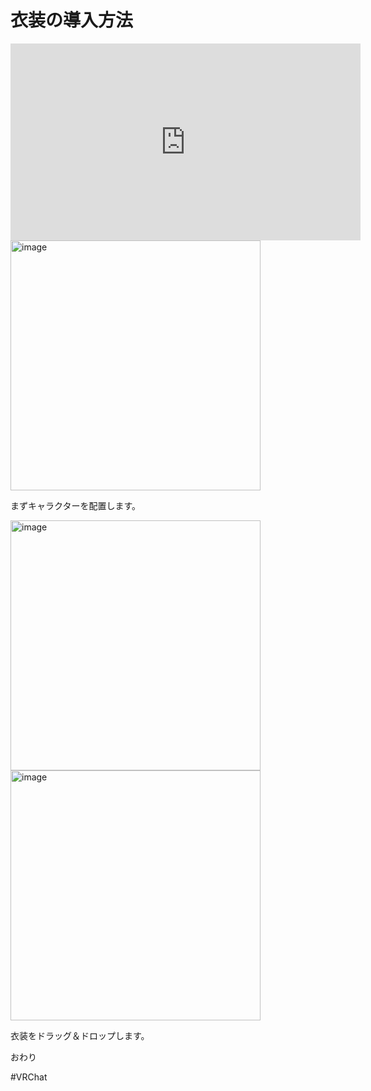 # 衣装の導入方法

<iframe width="560" height="315" src="https://www.youtube.com/embed/v7SKWdi48Q0?si=4uZThbZ0B3Ya1ylT" frameborder="0" allowfullscreen sandbox="allow-scripts allow-same-origin allow-popups allow-popups-to-escape-sandbox allow-presentation"></iframe>


<img width="400" alt="image" src="https://github.com/user-attachments/assets/5f0ef2b8-90fc-4ca2-b8e9-096e91f38bed" />

まずキャラクターを配置します。

<img width="400" alt="image" src="https://github.com/user-attachments/assets/97d9a37e-9d82-4557-9f3e-777ed1127736" />

<img width="400" alt="image" src="https://github.com/user-attachments/assets/875c1ac1-d521-4ac6-b629-dcea1160e617" />

衣装をドラッグ＆ドロップします。

おわり


#VRChat
